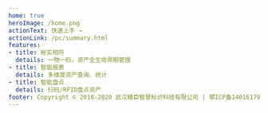 ```yaml
---
home: true
heroImage: /home.png
actionText: 快速上手 →
actionLink: /pc/summary.html
features:
- title: 帐实相符
  details: 一物一码，资产全生命周期管理
- title: 智能报表
  details: 多维度资产查询、统计
- title: 智能盘点
  details: 扫码/RFID盘点资产
footer: Copyright © 2018-2020 武汉精臣智慧标识科技有限公司 | 鄂ICP备14016179号
---
```


